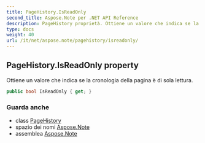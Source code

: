 ```yaml
---
title: PageHistory.IsReadOnly
second_title: Aspose.Note per .NET API Reference
description: PageHistory proprietà. Ottiene un valore che indica se la cronologia della pagina è di sola lettura.
type: docs
weight: 40
url: /it/net/aspose.note/pagehistory/isreadonly/
---
```

## PageHistory.IsReadOnly property

Ottiene un valore che indica se la cronologia della pagina è di sola lettura.

```csharp
public bool IsReadOnly { get; }
```

### Guarda anche

* class [PageHistory](../)
* spazio dei nomi [Aspose.Note](../../pagehistory/)
* assemblea [Aspose.Note](../../../)


